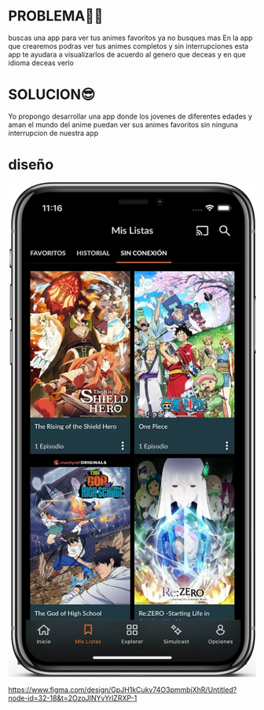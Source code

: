 # PROBLEMA🤦‍♂️
buscas  una app para ver tus animes favoritos ya no busques mas En la app que crearemos  podras ver tus animes completos y sin interrupciones  esta app te ayudara a visualizarlos  de acuerdo al genero que deceas y en que idioma deceas verlo

# SOLUCION😎
Yo propongo desarrollar una app donde los jovenes de diferentes edades y aman el mundo del anime puedan ver sus animes favoritos sin ninguna interrupcion de nuestra app

# diseño
![alt text](image.png)

https://www.figma.com/design/GpJH1kCukv74O3pmmbjXhR/Untitled?node-id=32-18&t=2OzoJINYvYrlZRXP-1